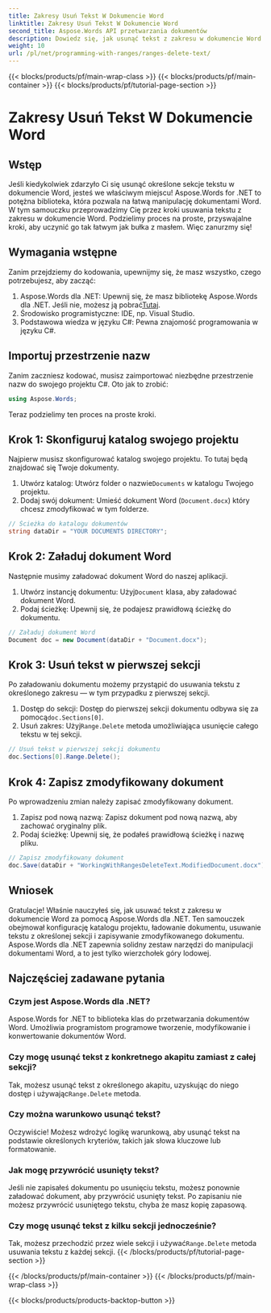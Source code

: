 ```yaml
---
title: Zakresy Usuń Tekst W Dokumencie Word
linktitle: Zakresy Usuń Tekst W Dokumencie Word
second_title: Aspose.Words API przetwarzania dokumentów
description: Dowiedz się, jak usunąć tekst z zakresu w dokumencie Word za pomocą Aspose.Words dla .NET dzięki temu samouczkowi krok po kroku. Idealne dla programistów C#.
weight: 10
url: /pl/net/programming-with-ranges/ranges-delete-text/
---
```


{{< blocks/products/pf/main-wrap-class >}}
{{< blocks/products/pf/main-container >}}
{{< blocks/products/pf/tutorial-page-section >}}

# Zakresy Usuń Tekst W Dokumencie Word

## Wstęp

Jeśli kiedykolwiek zdarzyło Ci się usunąć określone sekcje tekstu w dokumencie Word, jesteś we właściwym miejscu! Aspose.Words for .NET to potężna biblioteka, która pozwala na łatwą manipulację dokumentami Word. W tym samouczku przeprowadzimy Cię przez kroki usuwania tekstu z zakresu w dokumencie Word. Podzielimy proces na proste, przyswajalne kroki, aby uczynić go tak łatwym jak bułka z masłem. Więc zanurzmy się!

## Wymagania wstępne

Zanim przejdziemy do kodowania, upewnijmy się, że masz wszystko, czego potrzebujesz, aby zacząć:

1.  Aspose.Words dla .NET: Upewnij się, że masz bibliotekę Aspose.Words dla .NET. Jeśli nie, możesz ją pobrać[Tutaj](https://releases.aspose.com/words/net/).
2. Środowisko programistyczne: IDE, np. Visual Studio.
3. Podstawowa wiedza w języku C#: Pewna znajomość programowania w języku C#.

## Importuj przestrzenie nazw

Zanim zaczniesz kodować, musisz zaimportować niezbędne przestrzenie nazw do swojego projektu C#. Oto jak to zrobić:

```csharp
using Aspose.Words;
```

Teraz podzielimy ten proces na proste kroki.

## Krok 1: Skonfiguruj katalog swojego projektu

Najpierw musisz skonfigurować katalog swojego projektu. To tutaj będą znajdować się Twoje dokumenty.

1.  Utwórz katalog: Utwórz folder o nazwie`Documents` w katalogu Twojego projektu.
2. Dodaj swój dokument: Umieść dokument Word (`Document.docx`) który chcesz zmodyfikować w tym folderze.

```csharp
// Ścieżka do katalogu dokumentów
string dataDir = "YOUR DOCUMENTS DIRECTORY";
```

## Krok 2: Załaduj dokument Word

Następnie musimy załadować dokument Word do naszej aplikacji.

1.  Utwórz instancję dokumentu: Użyj`Document` klasa, aby załadować dokument Word.
2. Podaj ścieżkę: Upewnij się, że podajesz prawidłową ścieżkę do dokumentu.

```csharp
// Załaduj dokument Word
Document doc = new Document(dataDir + "Document.docx");
```

## Krok 3: Usuń tekst w pierwszej sekcji

Po załadowaniu dokumentu możemy przystąpić do usuwania tekstu z określonego zakresu — w tym przypadku z pierwszej sekcji.

1.  Dostęp do sekcji: Dostęp do pierwszej sekcji dokumentu odbywa się za pomocą`doc.Sections[0]`.
2.  Usuń zakres: Użyj`Range.Delete` metoda umożliwiająca usunięcie całego tekstu w tej sekcji.

```csharp
// Usuń tekst w pierwszej sekcji dokumentu
doc.Sections[0].Range.Delete();
```

## Krok 4: Zapisz zmodyfikowany dokument

Po wprowadzeniu zmian należy zapisać zmodyfikowany dokument.

1. Zapisz pod nową nazwą: Zapisz dokument pod nową nazwą, aby zachować oryginalny plik.
2. Podaj ścieżkę: Upewnij się, że podałeś prawidłową ścieżkę i nazwę pliku.

```csharp
// Zapisz zmodyfikowany dokument
doc.Save(dataDir + "WorkingWithRangesDeleteText.ModifiedDocument.docx");
```

## Wniosek

Gratulacje! Właśnie nauczyłeś się, jak usuwać tekst z zakresu w dokumencie Word za pomocą Aspose.Words dla .NET. Ten samouczek obejmował konfigurację katalogu projektu, ładowanie dokumentu, usuwanie tekstu z określonej sekcji i zapisywanie zmodyfikowanego dokumentu. Aspose.Words dla .NET zapewnia solidny zestaw narzędzi do manipulacji dokumentami Word, a to jest tylko wierzchołek góry lodowej.

## Najczęściej zadawane pytania

### Czym jest Aspose.Words dla .NET?

Aspose.Words for .NET to biblioteka klas do przetwarzania dokumentów Word. Umożliwia programistom programowe tworzenie, modyfikowanie i konwertowanie dokumentów Word.

### Czy mogę usunąć tekst z konkretnego akapitu zamiast z całej sekcji?

 Tak, możesz usunąć tekst z określonego akapitu, uzyskując do niego dostęp i używając`Range.Delete` metoda.

### Czy można warunkowo usunąć tekst?

Oczywiście! Możesz wdrożyć logikę warunkową, aby usunąć tekst na podstawie określonych kryteriów, takich jak słowa kluczowe lub formatowanie.

### Jak mogę przywrócić usunięty tekst?

Jeśli nie zapisałeś dokumentu po usunięciu tekstu, możesz ponownie załadować dokument, aby przywrócić usunięty tekst. Po zapisaniu nie możesz przywrócić usuniętego tekstu, chyba że masz kopię zapasową.

### Czy mogę usunąć tekst z kilku sekcji jednocześnie?

 Tak, możesz przechodzić przez wiele sekcji i używać`Range.Delete` metoda usuwania tekstu z każdej sekcji.
{{< /blocks/products/pf/tutorial-page-section >}}

{{< /blocks/products/pf/main-container >}}
{{< /blocks/products/pf/main-wrap-class >}}

{{< blocks/products/products-backtop-button >}}
